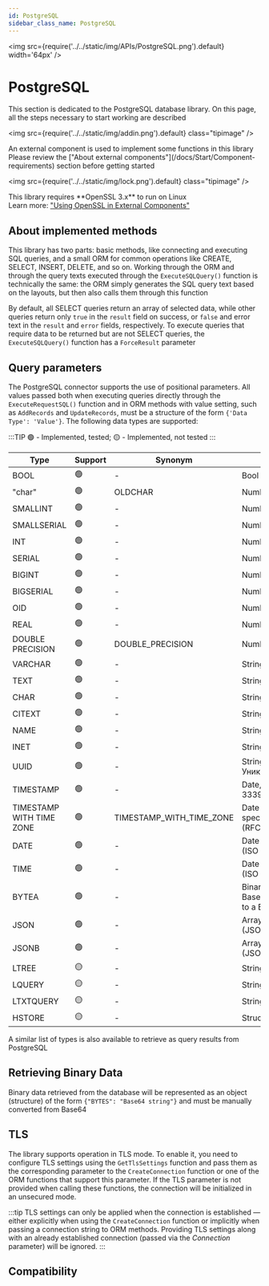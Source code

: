 ```yaml
---
id: PostgreSQL
sidebar_class_name: PostgreSQL
---
```


<img src={require('../../static/img/APIs/PostgreSQL.png').default} width='64px' />

# PostgreSQL

This section is dedicated to the PostgreSQL database library. On this page, all the steps necessary to start working are described

<div class="theme-admonition theme-admonition-info admonition_node_modules-@docusaurus-theme-classic-lib-theme-Admonition-Layout-styles-module alert alert--info">

<img src={require('../../static/img/addin.png').default} class="tipimage" />
<div class="addin">An external component is used to implement some functions in this library<br/>
Please review the ["About external components"](/docs/Start/Component-requirements) section before getting started</div>
</div>


<div class="theme-admonition theme-admonition-caution admonition_node_modules-@docusaurus-theme-classic-lib-theme-Admonition-Layout-styles-module alert alert--warning">

<img src={require('../../static/img/lock.png').default} class="tipimage" />
<div class="addin">This library requires **OpenSSL 3.x** to run on Linux <br/>
Learn more: <a href="/docs/Start/Component-requirements#openssl" class="orangelink">"Using OpenSSL in External Components"</a></div>
</div>

## About implemented methods

This library has two parts: basic methods, like connecting and executing SQL queries, and a small ORM for common operations like CREATE, SELECT, INSERT, DELETE, and so on. Working through the ORM and through the query texts executed through the `ExecuteSQLQuery()` function is technically the same: the ORM simply generates the SQL query text based on the layouts, but then also calls them through this function

By default, all SELECT queries return an array of selected data, while other queries return only `true` in the `result` field on success, or `false` and error text in the `result` and `error` fields, respectively. To execute queries that require data to be returned but are not SELECT queries, the `ExecuteSQLQuery()` function has a `ForceResult` parameter

## Query parameters

The PostgreSQL connector supports the use of positional parameters. All values passed both when executing queries directly through the `ExecuteRequestSQL()` function and in ORM methods with value setting, such as `AddRecords` and `UpdateRecords`, must be a structure of the form `{'Data Type': 'Value'}`. The following data types are supported:

:::TIP
🟢 - Implemented, tested; 🟡 - Implemented, not tested
:::

  | Type | Support | Synonym | Native types|
  |-|-|-|-|
  | BOOL | 🟢 | - | Bool |
  | "char" | 🟢 | OLDCHAR | Number |
  | SMALLINT | 🟢 | - | Number |
  | SMALLSERIAL | 🟢 | - | Number |
  | INT | 🟢 | - | Number |
  | SERIAL | 🟢 | - | Number |
  | BIGINT | 🟢 | - | Number |
  | BIGSERIAL | 🟢 | - | Number |
  | OID | 🟢 | - | Number |
  | REAL | 🟢 | - | Number |
  | DOUBLE PRECISION | 🟢 | DOUBLE_PRECISION | Number |
  | VARCHAR | 🟢 | - | String |
  | TEXT | 🟢 | - | String |
  | CHAR | 🟢 | - | String |
  | CITEXT | 🟢 | - | String |
  | NAME | 🟢 | - | String |
  | INET | 🟢 | - | String |
  | UUID | 🟢 | - | String, УникальныйИдентификатор |
  | TIMESTAMP | 🟢 | - | Date, String (ISO 8601, RFC 3339) |
  | TIMESTAMP WITH TIME ZONE | 🟢 | TIMESTAMP_WITH_TIME_ZONE | Date (the time zone will be specified as UTC), String (RFC 3339) |
  | DATE | 🟢 | - | Date (any time part), String (ISO 8601, RFC 3339) |
  | TIME | 🟢 | - | Date (any date part), String (ISO 8601, RFC 3339) |
  | BYTEA | 🟢 | - | BinaryData, File path, Base64 String (all converted to a Base64 string) |
  | JSON | 🟢 | - | Array, Structure, Map, String (JSON) |
  | JSONB | 🟢 | - | Array, Structure, Map, String (JSON) |
  | LTREE | 🟡 | - | String |
  | LQUERY | 🟡 | - | String |
  | LTXTQUERY | 🟡 | - | String |
  | HSTORE | 🟡 | - | Structure, Map |

A similar list of types is also available to retrieve as query results from PostgreSQL

## Retrieving Binary Data

Binary data retrieved from the database will be represented as an object (structure) of the form `{"BYTES": "Base64 string"}` and must be manually converted from Base64

## TLS

The library supports operation in TLS mode. To enable it, you need to configure TLS settings using the `GetTlsSettings` function and pass them as the corresponding parameter to the `CreateConnection` function or one of the ORM functions that support this parameter. If the TLS parameter is not provided when calling these functions, the connection will be initialized in an unsecured mode.

:::tip 
TLS settings can only be applied when the connection is established — either explicitly when using the `CreateConnection` function or implicitly when passing a connection string to ORM methods. Providing TLS settings along with an already established connection (passed via the *Connection* parameter) will be ignored. 
:::

## Compatibility
